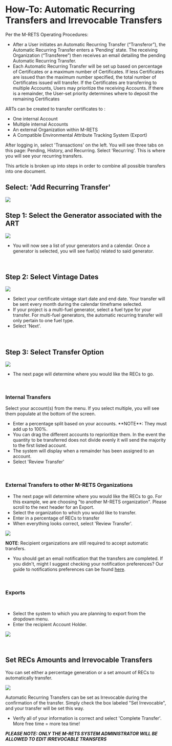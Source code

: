 # How-To: Automatic Recurring Transfers and Irrevocable Transfers


Per the M-RETS Operating Procedures:

- After a User initiates an Automatic Recurring Transfer (“Transferor”), the Automatic Recurring
Transfer enters a ‘Pending’ state. The receiving Organization (“Transferee”) then receives an email detailing
the pending Automatic Recurring Transfer.
- Each Automatic Recurring Transfer will be set up based on percentage of Certificates or a maximum
number of Certificates. If less Certificates are issued than the maximum number specified, the total number of Certificates issued will transfer. If the Certificates are transferring to multiple Accounts, Users may prioritize the receiving Accounts. If there is a remainder, the User-set priority determines where to deposit
the remaining Certificates

ARTs can be created to transfer certificates to :
- One internal Account
- Multiple internal Accounts
- An external Organization within M-RETS
- A Compatible Environmental Attribute Tracking System (Export)


After logging in, select 'Transactions' on the left. You will see three tabs on this page: Pending, History, and Recurring. Select 'Recurring'. This is where you will see your recurring transfers.

This article is broken up into steps in order to combine all possible transfers into one document.

## Select: 'Add Recurring Transfer'

![](https://github.com/mrets/photos/blob/master/automatic_recurring_transfers1b.png?raw=true)

## Step 1: Select the Generator associated with the ART

![](https://github.com/mrets/photos/blob/master/automatic_recurring_transfers2b.png?raw=true)

-   You will now see a list of your generators and a calendar. Once a generator is selected, you will see fuel(s) related to said generator.

<br>

## Step 2: Select Vintage Dates

![](https://github.com/mrets/photos/blob/master/automatic_recurring_transfers3b.png?raw=true)

<ul>
  <li>Select your certificate vintage start date and end date. Your transfer will be sent every month during the calendar timeframe selected.</li>
  <li>If your project is a multi-fuel generator, select a fuel type for your transfer. For multi-fuel generators, the automatic recurring transfer will only pertain to one fuel type.</li>
  <li>Select 'Next'.</li>
  </ul>

<br>

## Step 3: Select Transfer Option

![](https://github.com/mrets/photos/blob/master/automatic_recurring_transfers5b.png?raw=true)

-   The next page will determine where you would like the RECs to go.

<br>

### Internal Transfers

Select your account(s) from the menu. If you select multiple, you will see them populate at the bottom of the screen.

<ul>
  <li>Enter a percentage split based on your accounts. **NOTE**: They must add up to 100%.</li>
  <li>You can drag the different accounts to reprioritize them. In the event the quantity to be transferred does not divide evenly it will send the majority to the first listed account.</li>
 <li>The system will display when a remainder has been assigned to an account.</li>
  <li>Select 'Review Transfer'</li>
  </ul>

<br>

### External Transfers to other M-RETS Organizations

-   The next page will determine where you would like the RECs to go. For this example, we are choosing "to another M-RETS organization". Please scroll to the next header for an Export.
-   Select the organization to which you would like to transfer.
-   Enter in a percentage of RECs to transfer
-   When everything looks correct, select 'Review Transfer'.

![](https://github.com/mrets/photos/blob/master/automatic_recurring_transfers6b.png?raw=true)

**NOTE**: Recipient organizations are still required to accept automatic transfers.
-   You should get an email notification that the transfers are completed. If you didn't, might I suggest checking your notification preferences? Our guide to notifications preferences can be found [here](https://mrets.github.io/Help/billing_email_notifications).

<br>

### Exports
 
-   Select the system to which you are planning to export from the dropdown menu.
-   Enter the recipient Account Holder.

![](https://github.com/mrets/photos/blob/master/automatic_recurring_transfers9b.png?raw=true)

<br>

## Set RECs Amounts and Irrevocable Transfers

You can set either a percentage generation or a set amount of RECs to automatically transfer.

![](https://github.com/mrets/photos/blob/master/automatic_recurring_transfers7b.png?raw=true)

Automatic Recurring Transfers can be set as Irrevocable during the confirmation of the transfer. Simply check the box labeled "Set Irrevocable", and your transfer will be set this way.

<ul>
  <li>Verify all of your information is correct and select 'Complete Transfer'. More free time = more tea time!</li>
  </ul>

***PLEASE NOTE: ONLY THE M-RETS SYSTEM ADMINISTRATOR WILL BE ALLOWED TO EDIT IRREVOCABLE TRANSFERS***

<br>
